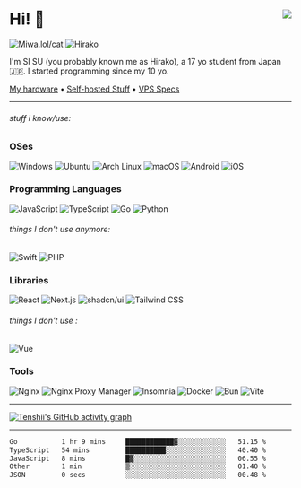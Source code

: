 # Hi! 👋 <img src="https://komarev.com/ghpvc/?username=hirwko&style=for-the-badge&base=2615" align="right" />

[![Miwa.lol/cat](https://img.shields.io/badge/my%20socials-miwa.lol%2Fcat-0e0d26?style=for-the-badge)](https://miwa.lol/cat)
[![Hirako](https://img.shields.io/badge/Hirako-141f37?style=for-the-badge)](https://hirako.vercel.app)


I'm SI SU (you probably known me as Hirako), a 17 yo student from Japan 🇯🇵. I started programming since my 10 yo.

[My hardware](Hardware.md) &bull; [Self-hosted Stuff](Self-hosted_Stuff.md) &bull; [VPS Specs](VPS_Specs.md)

---

###### stuff i know/use:

### OSes

![Windows](https://img.shields.io/badge/Windows-0078D6?style=for-the-badge&logo=windows&logoColor=white)
![Ubuntu](https://img.shields.io/badge/Ubuntu-E95420?style=for-the-badge&logo=ubuntu&logoColor=white)
![Arch Linux](https://img.shields.io/badge/Arch_Linux-1793D1?style=for-the-badge&logo=arch-linux&logoColor=white)
![macOS](https://img.shields.io/badge/mac%20os-000000?style=for-the-badge&logo=apple&logoColor=white)
![Android](https://img.shields.io/badge/Android-3DDC84?style=for-the-badge&logo=android&logoColor=white)
![iOS](https://img.shields.io/badge/iOS-000000?style=for-the-badge&logo=ios&logoColor=white)

### Programming Languages

![JavaScript](https://img.shields.io/badge/JavaScript-323330?style=for-the-badge&logo=javascript&logoColor=F7DF1E)
![TypeScript](https://img.shields.io/badge/TypeScript-007ACC?style=for-the-badge&logo=typescript&logoColor=white)
![Go](https://img.shields.io/badge/Go-00ADD8?style=for-the-badge&logo=go&logoColor=white)
![Python](https://img.shields.io/badge/Python-FFD43B?style=for-the-badge&logo=python&logoColor=blue)

###### things I don't use anymore:
![Swift](https://img.shields.io/badge/Swift-FA7343?style=for-the-badge&logo=swift&logoColor=white)
![PHP](https://img.shields.io/badge/PHP-777BB4?style=for-the-badge&logo=php&logoColor=white)

### Libraries

![React](https://img.shields.io/badge/React-20232A?style=for-the-badge&logo=react&logoColor=61DAFB)
![Next.js](https://img.shields.io/badge/next%20js-000000?style=for-the-badge&logo=nextdotjs&logoColor=white)
![shadcn/ui](https://img.shields.io/badge/shadcn%2Fui-000000?style=for-the-badge&logo=shadcnui&logoColor=white)
![Tailwind CSS](https://img.shields.io/badge/Tailwind_CSS-38B2AC?style=for-the-badge&logo=tailwind-css&logoColor=white)

###### things I don't use :
![Vue](https://img.shields.io/badge/Vue%20js-35495E?style=for-the-badge&logo=vuedotjs&logoColor=4FC08D)

### Tools

![Nginx](https://img.shields.io/badge/Nginx-009639?style=for-the-badge&logo=nginx&logoColor=white)
![Nginx Proxy Manager](https://img.shields.io/badge/nginxproxymanager-F15833?style=for-the-badge&logo=nginxproxymanager&logoColor=white)
![Insomnia](https://img.shields.io/badge/Insomnia-5849be?style=for-the-badge&logo=Insomnia&logoColor=white)
![Docker](https://img.shields.io/badge/Docker-2CA5E0?style=for-the-badge&logo=docker&logoColor=white)
![Bun](https://img.shields.io/badge/bun-282a36?style=for-the-badge&logo=bun&logoColor=fbf0df)
![Vite](https://img.shields.io/badge/Vite-B73BFE?style=for-the-badge&logo=vite&logoColor=FFD62E)

---

[![Tenshii's GitHub activity graph](https://github-readme-activity-graph.vercel.app/graph?username=hirwko&theme=github-compact&hide_border=true)](https://github.com/ashutosh00710/github-readme-activity-graph)

---

<!--START_SECTION:waka-->

```txt
Go           1 hr 9 mins     ████████████▓░░░░░░░░░░░░   51.15 %
TypeScript   54 mins         ██████████░░░░░░░░░░░░░░░   40.40 %
JavaScript   8 mins          █▓░░░░░░░░░░░░░░░░░░░░░░░   06.55 %
Other        1 min           ▒░░░░░░░░░░░░░░░░░░░░░░░░   01.40 %
JSON         0 secs          ░░░░░░░░░░░░░░░░░░░░░░░░░   00.48 %
```

<!--END_SECTION:waka-->
